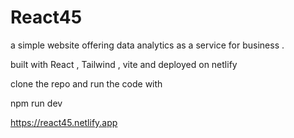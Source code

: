# React45
a simple website offering data analytics as a service for business .

built with React , Tailwind , vite and deployed on netlify

clone the repo 
and run the code with

npm run dev

https://react45.netlify.app

